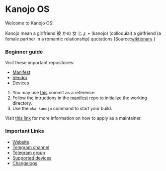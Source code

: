 Kanojo OS
===========

Welcome to Kanojo OS!

Kanojo mean a girlfriend
彼 かの 女 じょ • (kanojo) (colloquial) a girlfriend (a female partner in a romantic relationship) quotations
(Source:[wiktionary](https://en.wiktionary.org/wiki/%E5%BD%BC%E5%A5%B3#:~:text=Noun-,%E5%BD%BC%20%E3%81%8B%E3%81%AE%20%E5%A5%B3%20%E3%81%98%E3%82%87%20%E2%80%A2%20(kanojo),a%20romantic%20relationship) )

### Beginner guide

Visit these important repositories:

- [Manifest](https://github.com/KanojoOS/manifest)
- [Vendor](https://github.com/KanojoOS/kanojo_vendor)
- [Devices](https://github.com/KanojoOS-Devices)

1. You may use [this](https://github.com/KanojoOS-Devices/device_xiaomi_raphael/commit/16fb4644fcfe3d2d73f27a8ef907451acf6d39e2) commit as a reference.
2. Follow the intructions in the [manifest](https://github.com/KanojoOS/manifest) repo to initialize the working directory.
3. Use the ```mka kanojo``` command to start your build.

Visit [this link](https://github.com/KanojoOS/manifest#applying-for-maintainership-of-a-device) for more information on how to apply as a maintainer.

### Important Links

- [Website](https://kanojo-os.my.id)
- [Telegram channel](https://t.me/Kanojo-OS-Official)
- [Telegram group](https://t.me/KanojoOS)
- [Supported devices](https://github.com/KanojoOS-Devices/official_devices/tree/master/builds)
- [Changelogs](https://github.com/KanojoOS-Devices/official_devices/tree/master/changelogs)
